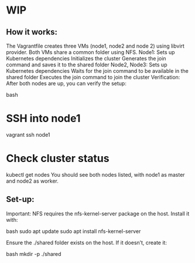 
# WIP


## How it works:
The Vagrantfile creates three VMs (node1, node2 and node 2) using libvirt provider.
Both VMs share a common folder using NFS.
Node1:
Sets up Kubernetes dependencies
Initializes the cluster
Generates the join command and saves it to the shared folder
Node2, Node3:
Sets up Kubernetes dependencies
Waits for the join command to be available in the shared folder
Executes the join command to join the cluster
Verification:
After both nodes are up, you can verify the setup:

bash
# SSH into node1
vagrant ssh node1

# Check cluster status
kubectl get nodes
You should see both nodes listed, with node1 as master and node2 as worker.

## Set-up:

Important: NFS requires the nfs-kernel-server package on the host. Install it with:

bash
sudo apt update
sudo apt install nfs-kernel-server


Ensure the ./shared folder exists on the host. If it doesn’t, create it:

bash
mkdir -p ./shared
